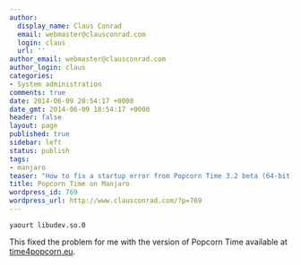 ```yaml
---
author:
  display_name: Claus Conrad
  email: webmaster@clausconrad.com
  login: claus
  url: ''
author_email: webmaster@clausconrad.com
author_login: claus
categories:
- System administration
comments: true
date: 2014-06-09 20:54:17 +0000
date_gmt: 2014-06-09 18:54:17 +0000
header: false
layout: page
published: true
sidebar: left
status: publish
tags:
- manjaro
teaser: "How to fix a startup error from Popcorn Time 3.2 beta (64-bit) on Manjaro:"
title: Popcorn Time on Manjaro
wordpress_id: 769
wordpress_url: http://www.clausconrad.com/?p=769
---
```

```shell
yaourt libudev.so.0
```

This fixed the problem for me with the version of Popcorn Time available at [time4popcorn.eu](http://www.time4popcorn.eu/).
